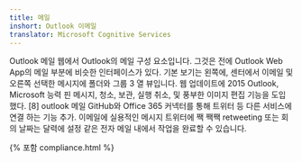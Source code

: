 ```yaml
---
title: 메일
inshort: Outlook 이메일
translator: Microsoft Cognitive Services
---
```


Outlook 메일 웹에서 Outlook의 메일 구성 요소입니다. 그것은 전에 Outlook Web App의 메일 부분에 비슷한 인터페이스가 있다. 기본 보기는 왼쪽에, 센터에서 이메일 및 오른쪽 선택한 메시지에 폴더와 그룹 3 열 뷰입니다. 웹 업데이트에 2015 Outlook, Microsoft 능력 핀 메시지, 청소, 보관, 실행 취소, 및 풍부한 이미지 편집 기능을 도입 했다. [8] outlook 메일 GitHub와 Office 365 커넥터를 통해 트위터 등 다른 서비스에 연결 하는 기능 추가. 이메일에 실용적인 메시지 트위터에 짹 짹짹 retweeting 또는 회의 날짜는 달력에 설정 같은 전자 메일 내에서 작업을 완료할 수 있습니다. 

{% 포함 compliance.html %}



